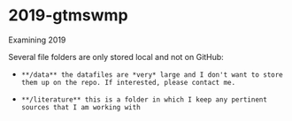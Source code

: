 # 2019-gtmswmp

Examining 2019

Several file folders are only stored local and not on GitHub: 

*     **/data** the datafiles are *very* large and I don't want to store them up on the repo. If interested, please contact me.
*     **/literature** this is a folder in which I keep any pertinent sources that I am working with